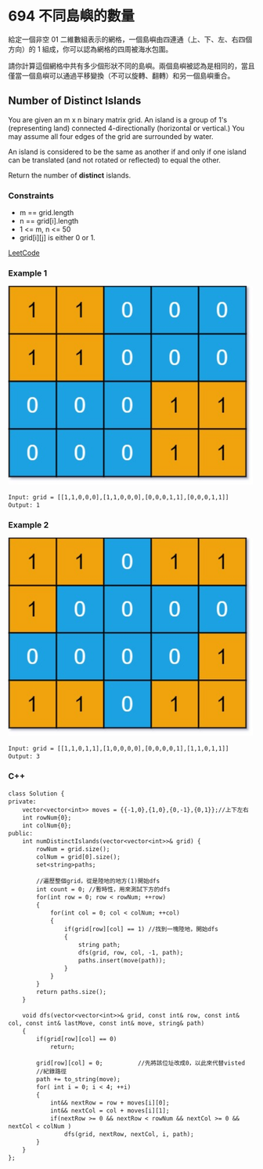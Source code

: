 # 694 不同島嶼的數量

給定一個非空 01 二維數組表示的網格，一個島嶼由四連通（上、下、左、右四個方向）的 1 組成，你可以認為網格的四周被海水包圍。

請你計算這個網格中共有多少個形狀不同的島嶼。兩個島嶼被認為是相同的，當且僅當一個島嶼可以通過平移變換（不可以旋轉、翻轉）和另一個島嶼重合。

## Number of Distinct Islands

You are given an m x n binary matrix grid. An island is a group of 1's (representing land) connected 4-directionally (horizontal or vertical.) 
You may assume all four edges of the grid are surrounded by water.

An island is considered to be the same as another if and only if one island can be translated (and not rotated or reflected) to equal the other.

Return the number of <b>distinct</b> islands.

### Constraints

* m == grid.length
* n == grid[i].length
* 1 <= m, n <= 50
* grid[i][j] is either 0 or 1.

[LeetCode](https://leetcode-cn.com/problems/number-of-distinct-islands/)


### Example 1

<img src="img/694_1.jpg" width = "500"/>

```
Input: grid = [[1,1,0,0,0],[1,1,0,0,0],[0,0,0,1,1],[0,0,0,1,1]]
Output: 1
```

### Example 2

<img src="img/694_2.jpg" width = "500"/>

```
Input: grid = [[1,1,0,1,1],[1,0,0,0,0],[0,0,0,0,1],[1,1,0,1,1]]
Output: 3
```

### C++ 

```
class Solution {
private:
    vector<vector<int>> moves = {{-1,0},{1,0},{0,-1},{0,1}};//上下左右
    int rowNum{0};
    int colNum{0};
public:
    int numDistinctIslands(vector<vector<int>>& grid) {
        rowNum = grid.size();
        colNum = grid[0].size();       
        set<string>paths;

        //遍歷整個grid，從是陸地的地方(1)開始dfs        
        int count = 0; //暫時性，用來測試下方的dfs
        for(int row = 0; row < rowNum; ++row)
        {
            for(int col = 0; col < colNum; ++col)
            {
                if(grid[row][col] == 1) //找到一塊陸地，開始dfs
                {
                    string path;
                    dfs(grid, row, col, -1, path); 
                    paths.insert(move(path));
                }
            }
        }
        return paths.size();
    }

    void dfs(vector<vector<int>>& grid, const int& row, const int& col, const int& lastMove, const int& move, string& path)
    {
        if(grid[row][col] == 0)
            return;
        
        grid[row][col] = 0;          //先將該位址改成0，以此來代替visted
        //紀錄路徑
        path += to_string(move);
        for( int i = 0; i < 4; ++i)
        {
            int&& nextRow = row + moves[i][0];
            int&& nextCol = col + moves[i][1];
            if(nextRow >= 0 && nextRow < rowNum && nextCol >= 0 && nextCol < colNum )
                dfs(grid, nextRow, nextCol, i, path);                                
        }
    }
};
```
